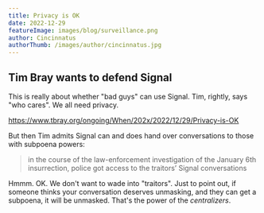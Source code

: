 ```yaml
---
title: Privacy is OK
date: 2022-12-29
featureImage: images/blog/surveillance.png
author: Cincinnatus
authorThumb: /images/author/cincinnatus.jpg
---
```


## Tim Bray wants to defend Signal

This is really about whether "bad guys" can use Signal. Tim, rightly, says "who cares". We all need privacy.

https://www.tbray.org/ongoing/When/202x/2022/12/29/Privacy-is-OK

But then Tim admits Signal can and does hand over conversations to those with subpoena powers:

>in the course of the law-enforcement investigation of the January 6th insurrection, police got access to the traitors’ Signal conversations

Hmmm. OK. We don't want to wade into "traitors". Just to point out, if someone thinks your conversation deserves unmasking, and they can get a subpoena, it will be unmasked. That's the power of the *centralizers*.